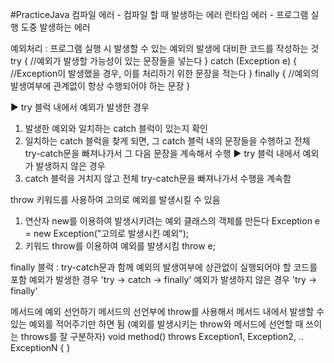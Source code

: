 #PracticeJava
컴파일 에러 - 컴파일 할 때 발생하는 에러
런타임 에러 - 프로그램 실행 도중 발생하는 에러

예외처리 : 프로그램 실행 시 발생할 수 있는 예외의 발생에 대비한 코드를 작성하는 것
try {
    //예외가 발생할 가능성이 있는 문장들을 넣는다
} catch (Exception e) {
    //Exception이 발생했을 경우, 이를 처리하기 위한 문장을 적는다
} finally {
    //예외의 발생여부에 관계없이 항상 수행되어야 하는 문장
}

▶ try 블럭 내에서 예외가 발생한 경우
1. 발생한 예외와 일치하는 catch 블럭이 있는지 확인
2. 일치하는 catch 블럭을 찾게 되면, 그 catch 블럭 내의 문장들을 수행하고 전체 try-catch문을 빠져나가서 그 다음 문장을 계속해서 수행 
▶ try 블럭 내에서 예외가 발생하지 않은 경우
1. catch 블럭을 거치지 않고 전체 try-catch문을 빠져나가서 수행을 계속함

throw 키워드를 사용하여 고의로 예외를 발생시킬 수 있음
1. 연산자 new를 이용하여 발생시키려는 예외 클래스의 객체를 만든다
   Exception e = new Exception("고의로 발생시킨 예외");
2. 키워드 throw를 이용하여 예외를 발생시킴
   throw e;
   
finally 블럭 : try-catch문과 함께 예외의 발생여부에 상관없이 실행되어야 할 코드를 포함
예외가 발생한 경우 'try → catch → finally'
예외가 발생하지 않은 경우 'try → finally'

메서드에 예외 선언하기
메서드의 선언부에 throw를 사용해서 메서드 내에서 발생할 수 있는 예외를 적어주기만 하면 됨
(예외를 발생시키는 throw와 메서드에 선언할 때 쓰이는 throws를 잘 구분하자)
void method() throws Exception1, Exception2, .. ExceptionN {
}
   